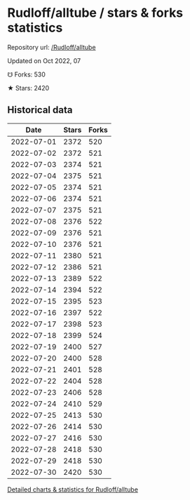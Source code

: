 # Rudloff/alltube / stars & forks statistics

Repository url: [/Rudloff/alltube](https://github.com/Rudloff/alltube)

Updated on Oct 2022, 07

☋ Forks: 530

★ Stars: 2420

## Historical data
| Date | Stars | Forks |
|------|-------|-------|
| 2022-07-01 | 2372 | 520 | 
| 2022-07-02 | 2372 | 521 | 
| 2022-07-03 | 2374 | 521 | 
| 2022-07-04 | 2375 | 521 | 
| 2022-07-05 | 2374 | 521 | 
| 2022-07-06 | 2374 | 521 | 
| 2022-07-07 | 2375 | 521 | 
| 2022-07-08 | 2376 | 522 | 
| 2022-07-09 | 2376 | 521 | 
| 2022-07-10 | 2376 | 521 | 
| 2022-07-11 | 2380 | 521 | 
| 2022-07-12 | 2386 | 521 | 
| 2022-07-13 | 2389 | 522 | 
| 2022-07-14 | 2394 | 522 | 
| 2022-07-15 | 2395 | 523 | 
| 2022-07-16 | 2397 | 522 | 
| 2022-07-17 | 2398 | 523 | 
| 2022-07-18 | 2399 | 524 | 
| 2022-07-19 | 2400 | 527 | 
| 2022-07-20 | 2400 | 528 | 
| 2022-07-21 | 2401 | 528 | 
| 2022-07-22 | 2404 | 528 | 
| 2022-07-23 | 2406 | 528 | 
| 2022-07-24 | 2410 | 529 | 
| 2022-07-25 | 2413 | 530 | 
| 2022-07-26 | 2414 | 530 | 
| 2022-07-27 | 2416 | 530 | 
| 2022-07-28 | 2418 | 530 | 
| 2022-07-29 | 2418 | 530 | 
| 2022-07-30 | 2420 | 530 | 


[Detailed charts & statistics for Rudloff/alltube](https://reviewgithub.com/rep/Rudloff/alltube)
